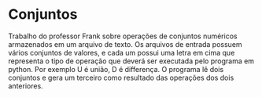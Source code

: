 # Conjuntos
Trabalho do professor Frank sobre operações de conjuntos numéricos armazenados em um arquivo de texto. Os arquivos de entrada possuem vários conjuntos de valores, e cada um possui 
uma letra em cima que representa o tipo de operação que deverá ser executada pelo programa em python. Por exemplo U é união, D é differença. O programa lê dois conjuntos e gera um 
terceiro como resultado das operações dos dois anteriores.
